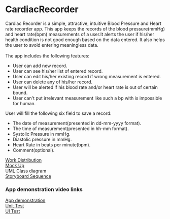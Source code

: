 # CardiacRecorder
Cardiac Recorder is a simple, attractive, intuitive Blood Pressure and Heart rate recorder app. This app keeps the records of the blood pressure(mmHg) and heart rate(bpm) measurements of a user.It alerts the user if his/her health condition is not good enough based on the data entered. It also helps the user to avoid entering meaningless data. 
<br><br>
The app includes the following features:
<br>
<ul>
<li>User can add new record.</li>

<li>User can see his/her list of entered record.</li>
<li>User can edit his/her existing record if wrong measurement is entered.</li>
<li>User can delete any of his/her record.
<li>User will be alerted if his blood rate and/or heart rate is out of certain bound.</li>
<li>User can't put irrelevant measurement like such a bp with is impossible for human.</li>
</ul>
User will fill the following six field to save a record:
<br>
<ul>
<li>The date of measurement(presented in dd-mm-yyyy format).</li>
<li>The time of measurement(presented in hh-mm format).</li>
<li>Systolic Pressure in mmHg.</li>
<li>Diastolic pressure in mmHg.</li>
<li>Heart Rate in beats per minute(bpm).</li>
<li>Comment(optional).</li>
</ul>

<a href="https://github.com/shihab-newaz/CardiacRecorder/wiki/workDistribution">Work Distribution</a><br>
<a href="https://github.com/shihab-newaz/CardiacRecorder/wiki/mockup">Mock Up</a><br>
<a href="https://github.com/shihab-newaz/CardiacRecorder/wiki/uml">UML Class diagram</a><br>
<a href="https://github.com/shihab-newaz/CardiacRecorder/wiki/storyboard">Storyboard Sequence</a><br>

<h3>App demonstration video links</h3>
<a href="https://youtu.be/0_sEVoDqZmY">App demonstration</a><br>
<a href="https://youtu.be/ZiqQb2AHx74">Unit Test</a><br>
<a href="https://youtu.be/mTIUB1_Qi8w">UI Test</a><br>
